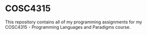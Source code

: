 # COSC4315

This repository contains all of my programming assignments for my COSC4315 - Programming Languages and Paradigms course.

